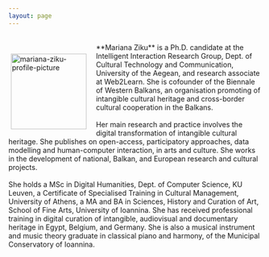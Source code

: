 ```yaml
---
layout: page
---
```


<br>
<p style="float: left;"><img src="https://mziku.github.io/images/Mariana_Ziku(1)(1).jpg" style="float:left; margin-top:2mm; margin-right:5mm; margin-left:5;" alt="mariana-ziku-profile-picture" width="150" height="auto"></p> 
**Mariana Ziku** is a Ph.D. candidate at the Intelligent Interaction Research Group, Dept. of Cultural Technology and Communication, University of the Aegean, and research associate at Web2Learn. She is cofounder of the Biennale of Western Balkans, an organisation promoting of intangible cultural heritage and cross-border cultural cooperation in the Balkans. 
<br>
<br>
Her main research and practice involves the digital transformation of intangible cultural heritage. She publishes on open-access, participatory approaches, data modelling and human-computer interaction, in arts and culture. She works in the development of national, Balkan, and European research and cultural projects.
<br>
<br>
She holds a MSc in Digital Humanities, Dept. of Computer Science, KU Leuven, a Certificate of Specialised Training in Cultural Management, University of Athens, a MA and BA in Sciences, History and Curation of Art, School of Fine Arts, University of Ioannina. She has received professional training in digital curation of intangible, audiovisual and documentary heritage in Egypt, Belgium, and Germany. She is also a musical instrument and music theory graduate in classical piano and harmony, of the Municipal Conservatory of Ioannina.


